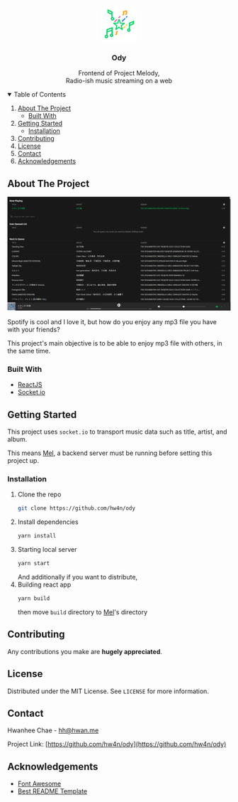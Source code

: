 <!-- PROJECT LOGO -->
<br />
<p align="center">
  <a href="https://github.com/hw4n/ody">
    <img src=".github/logo.png" alt="Logo" width="80" height="80">
  </a>

  <h3 align="center">Ody</h3>

  <p align="center">
    Frontend of Project Melody,
    <br />
    Radio-ish music streaming on a web
  </p>
</p>

<!-- TABLE OF CONTENTS -->
<details open="open">
  <summary>Table of Contents</summary>
  <ol>
    <li>
      <a href="#about-the-project">About The Project</a>
      <ul>
        <li><a href="#built-with">Built With</a></li>
      </ul>
    </li>
    <li>
      <a href="#getting-started">Getting Started</a>
      <ul>
        <li><a href="#installation">Installation</a></li>
      </ul>
    </li>
    <li><a href="#contributing">Contributing</a></li>
    <li><a href="#license">License</a></li>
    <li><a href="#contact">Contact</a></li>
    <li><a href="#acknowledgements">Acknowledgements</a></li>
  </ol>
</details>

<!-- ABOUT THE PROJECT -->
## About The Project

<p align="center">
  <img src=".github/screenshot.png"/>
</p>

Spotify is cool and I love it, but how do you enjoy any mp3 file you have with your friends?

This project's main objective is to be able to enjoy mp3 file with others, in the same time.

### Built With

* [ReactJS](https://reactjs.org)
* [Socket.io](https://socket.io)

<!-- GETTING STARTED -->
## Getting Started

This project uses `socket.io` to transport music data such as title, artist, and album.

This means [Mel](https://github.com/hw4n/mel), a backend server must be running before setting this project up.

### Installation

1. Clone the repo
   ```sh
   git clone https://github.com/hw4n/ody
   ```
2. Install dependencies
   ```sh
   yarn install
   ```
3. Starting local server
   ```sh
   yarn start
   ```
   And additionally if you want to distribute,
4. Building react app
   ```sh
   yarn build
   ```
   then move `build` directory to [Mel](https://github.com/hw4n/mel)'s directory

<!-- CONTRIBUTING -->
## Contributing

Any contributions you make are **hugely appreciated**.

<!-- LICENSE -->
## License

Distributed under the MIT License. See `LICENSE` for more information.

<!-- CONTACT -->
## Contact

Hwanhee Chae - hh@hwan.me

Project Link: [https://github.com/hw4n/ody](https://github.com/hw4n/ody)

<!-- ACKNOWLEDGEMENTS -->
## Acknowledgements
* [Font Awesome](https://fontawesome.com)
* [Best README Template](https://github.com/othneildrew/Best-README-Template)

